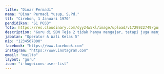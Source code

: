 ```yaml
---
title: "Dinar Permadi"
nama: "Dinar Permadi Yusup, S.Pd."
ttl: "Cirebon, 1 Januari 1970"
pendidikan: "S1 PGSD"
foto: https://res.cloudinary.com/dyy24w5kl/image/upload/v1729922749/guru/1dinarsquare.jpg
description: "Guru di SDN Teja 2 tidak hanya mengajar, tetapi juga menjadi pemandu dalam perjalanan penemuan ilmu."
jabatan: "Operator & Wali Kelas 5"
nip: "1234567890"
facebook: "https://www.facebook.com"
instagram: "https://www.instagram.com"
email: "mailto"
layout: "guru"
icon: "i-hugeicons-user-list"
---
```

